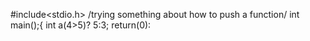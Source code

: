 #include<stdio.h>
/trying something about how to push a function/
int main();{
int a(4>5)? 5:3;
return(0):
